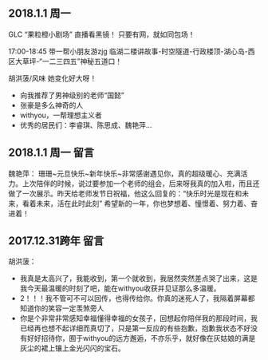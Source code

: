 ## 2018.1.1 周一
GLC
“果粒橙小剧场”
直播看黑镜！
只要有网，就如同包场！

17:00-18:45
带一帮小朋友游zjg
临湖二楼讲故事-时空隧道-行政楼顶-湖心岛-西区大草坪-“一二三四五”神秘五道口！


胡洪菠/风味
她变化好大呀！
- 向我推荐了男神级别的老师“国懿”
- 张豪是多么神奇的人
- withyou，一帮理想主义者
- 优秀的居民们：李睿琪、陈思成、魏艳萍...

## 2018.1.1 周一 留言
魏艳萍：
珊珊~元旦快乐~新年快乐~非常感谢遇见你，真的超级暖心、充满活力。上次陪伴的时候，说过要参加一个老师的组会，后来呀我真的加入啦，而且还做了一次展示。昨天给老师发节日祝福，他这么回复的：“快乐时光是现在和未来，看着未来，活在此时此刻”
希望新的一年，你也梦想着、憧憬着、努力着、奋进着！

## 2017.12.31跨年 留言
胡洪菠：
- 我真是太高兴了，我能收到，第一个就收到，我居然突然差点哭了出来，这是我今天最温暖的时刻了吧，能在withyou收获并见证那么多温暖。
- 2！！！我不管可不可以回传，也得传给你。你真的迷死人了，我隔着屏幕都知道你的笑容一定羡煞旁人
- 你是个非常非常感知幸福懂得幸福的女孩子，回想起你陪伴我的那段时间，我已经再也想不起详细而真切了，只是第一反应的有些抱歉，抱歉我状态不好没有好好招待你，囿于withyou的远方邂逅，不亦乐乎，就好像在灰姑娘的满是灰尘的裙上镶上金光闪闪的宝石。




